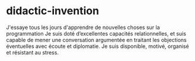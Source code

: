 # didactic-invention
J'essaye tous les jours d'apprendre de nouvelles choses sur la programmation
Je suis doté d’excellentes capacités relationnelles, et suis capable de mener une conversation argumentée en traitant les objections éventuelles avec écoute et diplomatie. Je suis disponible, motivé, organisé et résistant au stress.
